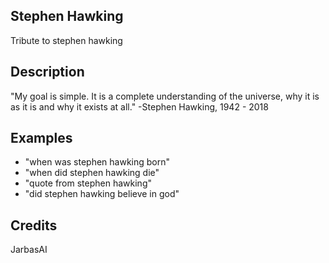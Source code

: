 ## Stephen Hawking
Tribute to stephen hawking

## Description
"My goal is simple. It is a complete understanding of the universe, why it is as it is and why it exists at all." -Stephen Hawking, 1942 - 2018

## Examples
 * "when was stephen hawking born"
 * "when did stephen hawking die"
 * "quote from stephen hawking"
 * "did stephen hawking believe in god"

## Credits
JarbasAI

